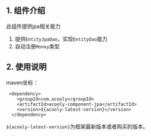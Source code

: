 <!-- title: JPA组件  -->
<!-- type: infrastructure -->
<!-- author: qiubo -->
<!-- date: 2019-12-27 -->

## 1. 组件介绍

此组件提供jpa相关能力

1. 提供`EntityJpaDao`，实现`EntityDao`能力
2. 自动注册`Money`类型

## 2. 使用说明

maven坐标：

     <dependency>
        <groupId>com.acooly</groupId>
        <artifactId>acooly-component-jpa</artifactId>
        <version>${acooly-latest-version}</version>
      </dependency>

`${acooly-latest-version}`为框架最新版本或者购买的版本。
